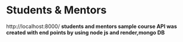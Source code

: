 <h1>Students & Mentors</h1>
http://localhost:8000/
<b>students and mentors sample course API was created with end points by using node js and render,mongo DB</b>
